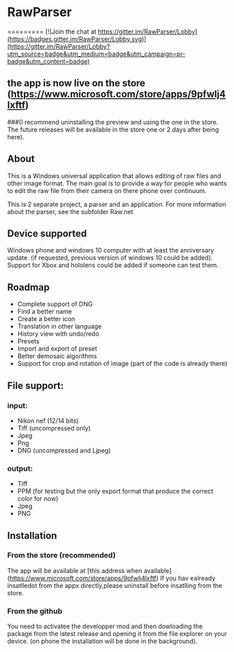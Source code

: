 # RawParser
=========
[![Join the chat at https://gitter.im/RawParser/Lobby](https://badges.gitter.im/RawParser/Lobby.svg)](https://gitter.im/RawParser/Lobby?utm_source=badge&utm_medium=badge&utm_campaign=pr-badge&utm_content=badge)

## the app is now live on the store (https://www.microsoft.com/store/apps/9pfwlj4lxftf) 
###(I recommend uninstalling the preview and using the one in the store. The future releases will be available in the store one or 2 days after being here).

## About
This is a Windows universal application that allows editing of raw files and other image format.
The main goal is to provide a way for people who wants to edit the raw file from their camera on there phone over continuum.

This is 2 separate project, a parser and an application. For more information about the parser, see the subfolder Raw.net

## Device supported
Windows phone and windows 10 computer with at least the anniversary update. (if requested, previous version of windows 10 could be added).
Support for Xbox and hololens could be added if someone can test them.

## Roadmap
- Complete support of DNG 
- Find a better name
- Create a better icon
- Translation in other language
- History view with undo/redo
- Presets
- Import and export of preset 
- Better demosaic algorithms
- Support for crop and rotation of image (part of the code is already there)

## File support:
### input:
  - Nikon nef (12/14 bits)
  - Tiff (uncompressed only)
  - Jpeg
  - Png 
  - DNG (uncompressed and Ljpeg)
  
### output:
  - Tiff
  - PPM (for testing but the only export format that produce the correct color for now)
  - Jpeg
  - PNG

## Installation
### From the store (recommended)
The app will be available at [this address when available]
(https://www.microsoft.com/store/apps/9pfwlj4lxftf)
If you hav ealready insatlledot from the appx directly,please uninstall before insatlling from the store.

### From the github
You need to activatee the developper mod and then dowloading the package from the latest release and opening it from the file explorer on your device.
(on phone the installation will be done in the background).
